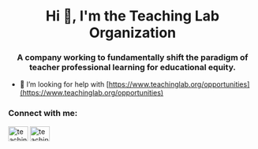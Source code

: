 <h1 align="center">Hi 👋, I'm the Teaching Lab Organization</h1>
<h3 align="center">A company working to fundamentally shift the paradigm of teacher professional learning for educational equity.</h3>

- 🤝 I’m looking for help with [https://www.teachinglab.org/opportunities](https://www.teachinglab.org/opportunities)

<h3 align="left">Connect with me:</h3>
<p align="left">
<a href="https://twitter.com/teachinglabhq" target="blank"><img align="center" src="https://raw.githubusercontent.com/rahuldkjain/github-profile-readme-generator/master/src/images/icons/Social/twitter.svg" alt="teachinglabhq" height="30" width="40" /></a>
<a href="https://linkedin.com/in/teaching-lab" target="blank"><img align="center" src="https://raw.githubusercontent.com/rahuldkjain/github-profile-readme-generator/master/src/images/icons/Social/linked-in-alt.svg" alt="teaching-lab" height="30" width="40" /></a>
</p>
